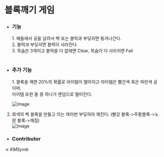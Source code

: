 <h1>블록깨기 게임</h1>

- <h3>기능</h3>   
    1. 패들에서 공을 날려서 벽 또는 블럭과 부딪히면 튕겨나간다. <br/>
    2. 블럭과 부딪히면 블럭이 사라진다. <br/>
    3. 목숨은 3개이고 블럭을 다 없애면 Clear, 목숨이 다 사라지면 Fail <br/>
     <br/>
- <h3>추가 기능</h3>   
    1. 블록을 깨면 20%의 확률로 아이템이 떨어지고 아이템은 빨간색 혹은 파란색 공이며. <br/>
       아이템 또한 둘 중 하나가 랜덤으로 떨어진다. <br/>
       
    ![image](https://github.com/user-attachments/assets/06026cc5-22df-4369-bc9d-67ebd09e5f41) <br/> 

2. 회색의 벽 블록을 만들고 이는 여러번 부딪혀야 깨진다. (빨강 블록->주황블록->노랑 블록->깨짐) <br/> 
    ![image](https://github.com/user-attachments/assets/2f97552e-f977-4e46-b7f1-1276468c844a)

  
- <h3>Contributor</h3>
-> *KMSymb*

